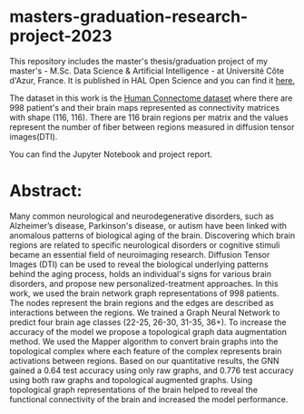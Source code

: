 # masters-graduation-research-project-2023

This repository includes the master's thesis/graduation project of my master's - M.Sc. Data Science & Artificial Intelligence - at Université Côte d'Azur, France. It is published in HAL Open Science and you can find it [here.](https://hal.science/hal-04182931)

The dataset in this work is the [Human Connectome dataset](https://wiki.humanconnectome.org/display/PublicData/HCP-YA+Data+Dictionary-+Updated+for+the+1200+Subject+Release#HCPYADataDictionaryUpdatedforthe1200SubjectRelease) where there are 998 patient's and their brain maps represented as connectivity matrices with shape (116, 116). There are 116 brain regions per matrix and the values represent the number of fiber between regions measured in diffusion tensor images(DTI). 

You can find the Jupyter Notebook and project report. 

# Abstract:

Many common neurological and neurodegenerative disorders, such as Alzheimer’s disease, Parkinson's disease, or autism have been linked with anomalous patterns of biological aging of
the brain. Discovering which brain regions are related to specific neurological disorders or cognitive stimuli became an essential field of neuroimaging research. Diffusion Tensor Images (DTI) can be used to reveal the biological underlying patterns behind the aging process, holds an individual's signs for various brain disorders, and
propose new personalized-treatment approaches. In this work, we used the brain network graph representations of 998 patients. The nodes represent the brain regions and the edges are described as interactions between the regions. We trained a Graph Neural Network to predict four brain age classes (22-25, 26-30, 31-35, 36+). To increase the accuracy of the model we propose a topological graph data augmentation method. We used the Mapper algorithm to convert brain graphs into the topological complex where each feature of the complex represents brain activations between regions. Based on our quantitative results, the GNN gained a 0.64 test accuracy using only raw graphs, and 0.776 test accuracy using both raw graphs and topological augmented graphs. Using topological graph representations of the brain helped to reveal the functional connectivity of the brain and increased the model performance.
